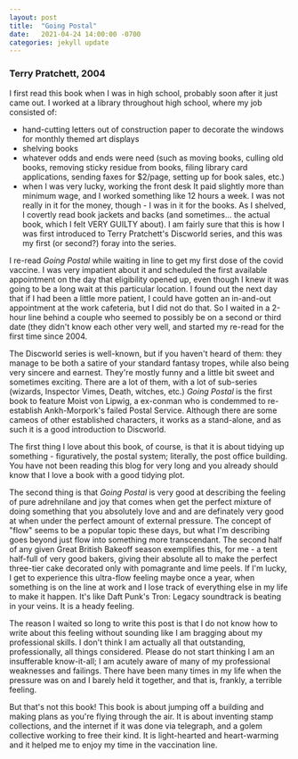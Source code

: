 ```yaml
---
layout: post
title:  "Going Postal"
date:   2021-04-24 14:00:00 -0700
categories: jekyll update
---
```


### Terry Pratchett, 2004

I first read this book when I was in high school, probably soon after it just came out.  I worked at a library throughout high school, where my job consisted of: 
- hand-cutting letters out of construction paper to decorate the windows for monthly themed art displays 
- shelving books 
- whatever odds and ends were need (such as moving books, culling old books, removing sticky residue from books, filing library card applications, sending faxes for $2/page, setting up for book sales, etc.)
- when I was very lucky, working the front desk
It paid slightly more than minimum wage, and I worked something like 12 hours a week.  I was not really in it for the money, though - I was in it for the books.  As I shelved, I covertly read book jackets and backs (and sometimes... the actual book, which I felt VERY GUILTY about).  I am fairly sure that this is how I was first introduced to Terry Pratchett's Discworld series, and this was my first (or second?) foray into the series.

I re-read _Going Postal_ while waiting in line to get my first dose of the covid vaccine.   I was very impatient about it and scheduled the first available appointment on the day that eligibility opened up, even though I knew it was going to be a long wait at this particular location.  I found out the next day that if I had been a little more patient, I could have gotten an in-and-out appointment at the work cafeteria, but I did not do that.  So I waited in a 2-hour line behind a couple who seemed to possibly be on a second or third date (they didn't know each other very well, and started my re-read for the first time since 2004.

The Discworld series is well-known, but if you haven't heard of them: they manage to be both a satire of your standard fantasy tropes, while also being very sincere and earnest.  They're mostly funny and a little bit sweet and sometimes exciting.  There are a lot of them, with a lot of sub-series (wizards, Inspector Vimes, Death, witches, etc.)  _Going Postal_ is the first book to feature Moist von Lipwig, a ex-conman who is condemmed to re-establish Ankh-Morpork's failed Postal Service.  Although there are some cameos of other established characters, it works as a stand-alone, and as such it is a good introduction to Discworld.

The first thing I love about this book, of course, is that it is about tidying up something - figuratively, the postal system; literally, the post office building.  You have not been reading this blog for very long and you already should know that I love a book with a good tidying plot.

The second thing is that _Going Postal_ is very good at describing the feeling of pure adrehnilane and joy that comes when get the perfect mixture of doing something that you absolutely love and and are definately very good at when under the perfect amount of external pressure.  The concept of "flow" seems to be a popular topic these days, but what I'm describing goes beyond just flow into something more transcendant.  The second half of any given Great British Bakeoff season exemplifies this, for me - a tent half-full of very good bakers, giving their absolute all to make the perfect three-tier cake decorated only with pomagrante and lime peels.  If I'm lucky, I get to experience this ultra-flow feeling maybe once a year, when something is on the line at work and I lose track of everything else in my life to make it happen.  It's like Daft Punk's Tron: Legacy soundtrack is beating in your veins.  It is a heady feeling.

The reason I waited so long to write this post is that I do not know how to write about this feeling without sounding like I am bragging about my professional skills.  I don't think I am actually all that outstanding, professionally, all things considered.   Please do not start thinking I am an insufferable know-it-all; I am acutely aware of many of my professional weaknesses and failings.  There have been many times in my life when the pressure was on and I barely held it together, and that is, frankly, a terrible feeling.  

But that's not this book!  This book is about jumping off a building and making plans as you're flying through the air.  It is about inventing stamp collections, and the internet if it was done via telegraph, and a golem collective working to free their kind.  It is light-hearted and heart-warming and it helped me to enjoy my time in the vaccination line.